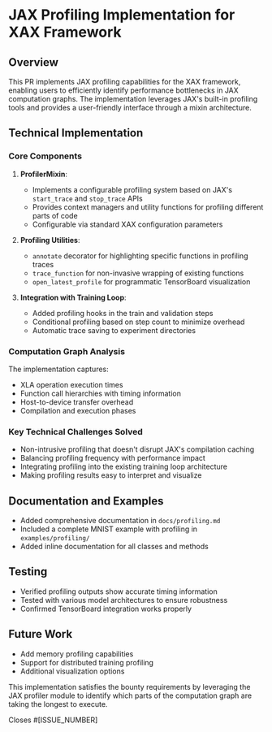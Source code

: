 # JAX Profiling Implementation for XAX Framework

## Overview
This PR implements JAX profiling capabilities for the XAX framework, enabling users to efficiently identify performance bottlenecks in JAX computation graphs. The implementation leverages JAX's built-in profiling tools and provides a user-friendly interface through a mixin architecture.

## Technical Implementation

### Core Components
1. **ProfilerMixin**: 
   - Implements a configurable profiling system based on JAX's `start_trace` and `stop_trace` APIs
   - Provides context managers and utility functions for profiling different parts of code
   - Configurable via standard XAX configuration parameters

2. **Profiling Utilities**:
   - `annotate` decorator for highlighting specific functions in profiling traces
   - `trace_function` for non-invasive wrapping of existing functions
   - `open_latest_profile` for programmatic TensorBoard visualization

3. **Integration with Training Loop**:
   - Added profiling hooks in the train and validation steps
   - Conditional profiling based on step count to minimize overhead
   - Automatic trace saving to experiment directories

### Computation Graph Analysis
The implementation captures:
- XLA operation execution times
- Function call hierarchies with timing information
- Host-to-device transfer overhead
- Compilation and execution phases

### Key Technical Challenges Solved
- Non-intrusive profiling that doesn't disrupt JAX's compilation caching
- Balancing profiling frequency with performance impact
- Integrating profiling into the existing training loop architecture
- Making profiling results easy to interpret and visualize

## Documentation and Examples
- Added comprehensive documentation in `docs/profiling.md`
- Included a complete MNIST example with profiling in `examples/profiling/`
- Added inline documentation for all classes and methods

## Testing
- Verified profiling outputs show accurate timing information
- Tested with various model architectures to ensure robustness
- Confirmed TensorBoard integration works properly

## Future Work
- Add memory profiling capabilities
- Support for distributed training profiling
- Additional visualization options

This implementation satisfies the bounty requirements by leveraging the JAX profiler module to identify which parts of the computation graph are taking the longest to execute.

Closes #[ISSUE_NUMBER] 